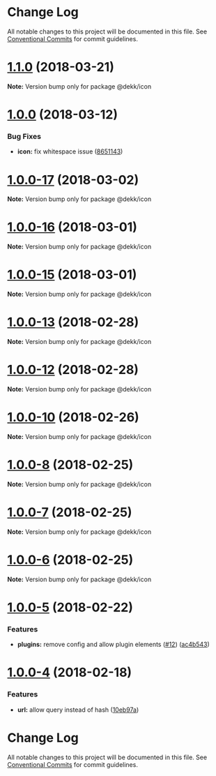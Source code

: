 # Change Log

All notable changes to this project will be documented in this file.
See [Conventional Commits](https://conventionalcommits.org) for commit guidelines.

<a name="1.1.0"></a>
# [1.1.0](https://github.com/sinnerschrader/dekk/compare/v1.0.0...v1.1.0) (2018-03-21)




**Note:** Version bump only for package @dekk/icon

<a name="1.0.0"></a>
# [1.0.0](https://github.com/sinnerschrader/dekk/compare/v1.0.0-17...v1.0.0) (2018-03-12)


### Bug Fixes

* **icon:** fix whitespace issue ([8651143](https://github.com/sinnerschrader/dekk/commit/8651143))




<a name="1.0.0-17"></a>
# [1.0.0-17](https://github.com/sinnerschrader/dekk/compare/v1.0.0-16...v1.0.0-17) (2018-03-02)




**Note:** Version bump only for package @dekk/icon

<a name="1.0.0-16"></a>
# [1.0.0-16](https://github.com/sinnerschrader/dekk/compare/v1.0.0-15...v1.0.0-16) (2018-03-01)




**Note:** Version bump only for package @dekk/icon

<a name="1.0.0-15"></a>
# [1.0.0-15](https://github.com/sinnerschrader/dekk/compare/v1.0.0-14...v1.0.0-15) (2018-03-01)




**Note:** Version bump only for package @dekk/icon

<a name="1.0.0-13"></a>
# [1.0.0-13](https://github.com/sinnerschrader/dekk/compare/v1.0.0-12...v1.0.0-13) (2018-02-28)




**Note:** Version bump only for package @dekk/icon

<a name="1.0.0-12"></a>
# [1.0.0-12](https://github.com/sinnerschrader/dekk/compare/v1.0.0-11...v1.0.0-12) (2018-02-28)




**Note:** Version bump only for package @dekk/icon

<a name="1.0.0-10"></a>
# [1.0.0-10](https://github.com/sinnerschrader/dekk/compare/v1.0.0-9...v1.0.0-10) (2018-02-26)




**Note:** Version bump only for package @dekk/icon

<a name="1.0.0-8"></a>
# [1.0.0-8](https://github.com/sinnerschrader/dekk/compare/v1.0.0-7...v1.0.0-8) (2018-02-25)




**Note:** Version bump only for package @dekk/icon

<a name="1.0.0-7"></a>
# [1.0.0-7](https://github.com/sinnerschrader/dekk/compare/v1.0.0-6...v1.0.0-7) (2018-02-25)




**Note:** Version bump only for package @dekk/icon

<a name="1.0.0-6"></a>
# [1.0.0-6](https://github.com/sinnerschrader/dekk/compare/v1.0.0-5...v1.0.0-6) (2018-02-25)




**Note:** Version bump only for package @dekk/icon

<a name="1.0.0-5"></a>
# [1.0.0-5](https://github.com/sinnerschrader/dekk/compare/v1.0.0-4...v1.0.0-5) (2018-02-22)


### Features

* **plugins:** remove config and allow plugin elements ([#12](https://github.com/sinnerschrader/dekk/issues/12)) ([ac4b543](https://github.com/sinnerschrader/dekk/commit/ac4b543))




<a name="1.0.0-4"></a>
# [1.0.0-4](https://github.com/sinnerschrader/dekk/compare/v1.0.0-3...v1.0.0-4) (2018-02-18)


### Features

* **url:** allow query instead of hash ([10eb97a](https://github.com/sinnerschrader/dekk/commit/10eb97a))




# Change Log

All notable changes to this project will be documented in this file.
See [Conventional Commits](https://conventionalcommits.org) for commit guidelines.
